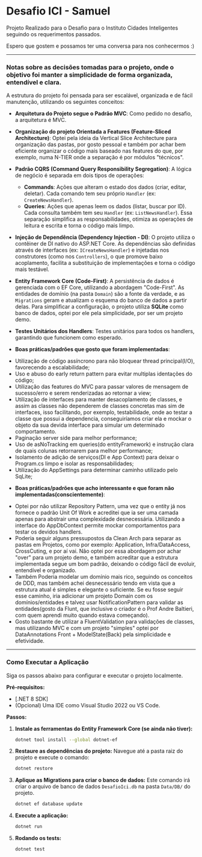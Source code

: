 # Desafio ICI - Samuel

Projeto Realizado para o Desafio para o Instituto Cidades Inteligentes seguindo os requerimentos passados.

Espero que gostem e possamos ter uma conversa para nos conhecermos :)

---

### Notas sobre as decisões tomadas para o projeto, onde o objetivo foi manter a simplicidade de forma organizada, entendível e clara.

A estrutura do projeto foi pensada para ser escalável, organizada e de fácil manutenção, utilizando os seguintes conceitos:

*   **Arquitetura do Projeto segue o Padrão MVC**: Como pedido no desafio, a arquitetura é MVC.

*   **Organização do projeto Orientada a Features (Feature-Sliced Architecture)**: Optei pela ideia da Vertical Slice Architecture para organização das pastas, por gosto pessoal e também por achar bem eficiente organizar o código mais baseado nas features do que, por exemplo, numa N-TIER onde a separação é por módulos "técnicos".

*   **Padrão CQRS (Command Query Responsibility Segregation)**: A lógica de negócio é separada em dois tipos de operações:
    *   **Commands**: Ações que alteram o estado dos dados (criar, editar, deletar). Cada comando tem seu próprio `Handler` (ex: `CreateNewsHandler`).
    *   **Queries**: Ações que apenas leem os dados (listar, buscar por ID). Cada consulta também tem seu `Handler` (ex: `ListNewsHandler`).
    Essa separação simplifica as responsabilidades, otimiza as operações de leitura e escrita e torna o código mais limpo.

*   **Injeção de Dependência (Dependency Injection - DI)**: O projeto utiliza o contêiner de DI nativo do ASP.NET Core. As dependências são definidas através de interfaces (ex: `ICreateNewsHandler`) e injetadas nos construtores (como nos `Controllers`), o que promove baixo acoplamento, facilita a substituição de implementações e torna o código mais testável.

*   **Entity Framework Core (Code-First)**: A persistência de dados é gerenciada com o EF Core, utilizando a abordagem "Code-First". As entidades de domínio (na pasta `Domain`) são a fonte da verdade, e as `Migrations` geram e atualizam o esquema do banco de dados a partir delas. Para simplificar a configuração, o projeto utiliza **SQLite** como banco de dados, optei por ele pela simplicidade, por ser um projeto demo.

*   **Testes Unitários dos Handlers**: Testes unitários para todos os handlers, garantindo que funcionem como esperado.

*   **Boas práticas/padrões que gosto que foram implementadas**:
 - Utilização de código assíncrono para não bloquear thread principal(I/O), favorecendo a escalabilidade;
 - Uso e abuso do early return pattern para evitar multiplas identações do código;
 - Utilização das features do MVC para passar valores de mensagem de sucesso/erro e serem renderizadas ao retornar a view;
 - Utilização de interfaces para manter desacoplamento de classes, e assim as classes não dependerem de classes concretas mas sim de interfaces, isso facilitando, por exemplo, testabilidade, onde ao testar a classe que possui a dependencia, conseguiríamos criar ela e mockar o objeto da sua devida interface para simular um determinado comportamento.
 - Paginação server side para melhor performance;
 - Uso de asNoTracking em queries(do entityFramework) e instrução clara de quais colunas retornarem para melhor performance;
 - Isolamento de adição de serviços(DI e App Context) para deixar o Program.cs limpo e isolar as responsabilidades;
 - Utilização do AppSettings para determinar caminho utilizado pelo SqLite;

*   **Boas práticas/padrões  que acho interessante e que foram não implementadas(conscientemente)**:
- Optei por não utilizar Repository Pattern, uma vez que o entity já nos fornece o padrão Unit Of Work e acreditei que ia ser uma camada apenas para abstrair uma complexidade desnecessária. Utilizando a interface do AppDbContext permite mockar comportamentos para testar os devidos handlers.
 - Poderia seguir alguns pressupostos da Clean Arch para separar as pastas em Projetos, como por exemplo: Application, Infra/DataAccess, CrossCuting, e por aí vai. Não optei por essa abordagem por achar "over" para um projeto demo, e também acreditar que a estrutura implementada segue um bom padrão, deixando o código fácil de evoluir, entendível e organizado.
 - Também Poderia modelar um domínio mais rico, seguindo os conceitos de DDD, mas também achei desnecessário tendo em vista que a estrutura atual é simples e elegante o suficiente. Se eu fosse seguir esse caminho, iria adicionar um projeto Domain com os domínios/entidades e talvez usar NotificationPattern para validar as entidades(gosto da Flunt, que inclusive o criador é o Prof Andre Baltieri, com quem aprendi muito quando estava começando).
 - Gosto bastante de utilizar a FluentValidation para validações de classes, mas utilizando MVC e com um projeto "simples" optei por DataAnnotations Front + ModelState(Back) pela simplicidade e efetividade.

---

### Como Executar a Aplicação

Siga os passos abaixo para configurar e executar o projeto localmente.

**Pré-requisitos:**
*   [.NET 8 SDK]
*   (Opcional) Uma IDE como Visual Studio 2022 ou VS Code.

**Passos:**

1.  **Instale as ferramentas do Entity Framework Core (se ainda não tiver):**
    ```sh
    dotnet tool install --global dotnet-ef
    ```

3.  **Restaure as dependências do projeto:**
    Navegue até a pasta raiz do projeto e execute o comando:
    ```sh
    dotnet restore
    ```

4.  **Aplique as Migrations para criar o banco de dados:**
    Este comando irá criar o arquivo de banco de dados `DesafioIci.db` na pasta `Data/DB/` do projeto.
    ```sh
    dotnet ef database update
    ```

5.  **Execute a aplicação:**
    ```sh
    dotnet run
    ```
5.  **Rodando os tests:**
    ```sh
    dotnet test
    ```
